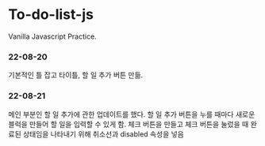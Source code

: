 # To-do-list-js

Vanilla Javascript Practice.

### 22-08-20
기본적인 틀 잡고 타이틀, 할 일 추가 버튼 만듦.

### 22-08-21
메인 부분인 할 일 추가에 관한 업데이트를 했다.
할 일 추가 버튼을 누를 때마다 새로운 블럭을 만들어 할 일을 입력할 수 있게 함.
체크 버튼을 만들고 체크 버튼을 눌렀을 때 완료된 상태임을 나타내기 위해 취소선과 disabled 속성을 넣음